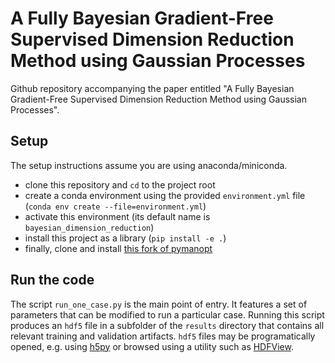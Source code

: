 # A Fully Bayesian Gradient-Free Supervised Dimension Reduction Method using Gaussian Processes

Github repository accompanying the paper entitled "A Fully Bayesian Gradient-Free Supervised Dimension Reduction Method using Gaussian Processes".

## Setup

The setup instructions assume you are using anaconda/miniconda.

 - clone this repository and `cd` to the project root
 - create a conda environment using the provided `environment.yml` file (`conda env create --file=environment.yml`)
 - activate this environment (its default name is `bayesian_dimension_reduction`)
 - install this project as a library (`pip install -e .`)
 - finally, clone and install [this fork of pymanopt](https://github.com/rhgautier/pymanopt)

## Run the code

The script `run_one_case.py` is the main point of entry. It features a set of parameters that can be modified to run a particular case. Running this script produces an `hdf5` file in a subfolder of the `results` directory that contains all relevant training and validation artifacts. `hdf5` files may be programatically opened, e.g. using [h5py](https://www.h5py.org/) or browsed using a utility such as [HDFView](https://www.hdfgroup.org/downloads/hdfview/).